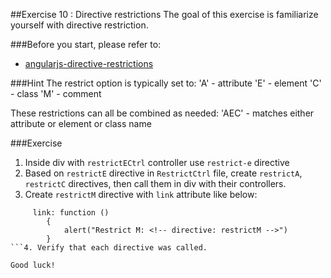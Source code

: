##Exercise 10 : Directive restrictions
The goal of this exercise is familiarize yourself with directive restriction.

###Before you start, please refer to:
* [angularjs-directive-restrictions](https://egghead.io/lessons/angularjs-directive-restrictions)

###Hint
The restrict option is typically set to:
'A' - attribute
'E' - element
'C' - class
'M' - comment

These restrictions can all be combined as needed:
'AEC' - matches either attribute or element or class name


###Exercise
1. Inside div with ```restrictECtrl``` controller use ```restrict-e``` directive
2. Based on ```restrictE``` directive in ```RestrictCtrl``` file, create ```restrictA```, ```restrictC``` directives, then call them in div with their controllers.
3. Create ```restrictM``` directive with ```link``` attribute like below:
```
     link: function ()
        {
            alert("Restrict M: <!-- directive: restrictM -->")
        }
```4. Verify that each directive was called.

Good luck!
